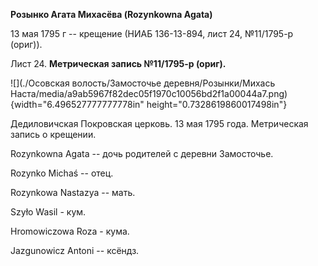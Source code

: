 **Розынко Агата Михасёва (Rozynkowna Agata)**

13 мая 1795 г -- крещение (НИАБ 136-13-894, лист 24, №11/1795-р (ориг)).

Лист 24. **Метрическая запись №11/1795-р (ориг).**

![](./Осовская волость/Замосточье деревня/Розынки/Михась Наста/media/a9ab5967f82dec05f1970c10056bd2f1a00044a7.png){width="6.496527777777778in"
height="0.7328619860017498in"}

Дедиловичская Покровская церковь. 13 мая 1795 года. Метрическая запись о
крещении.

Rozynkowna Agata -- дочь родителей с деревни Замосточье.

Rozynko Michaś -- отец.

Rozynkowa Nastazya -- мать.

Szyło Wasil - кум.

Hromowiczowa Roza - кума.

Jazgunowicz Antoni -- ксёндз.
